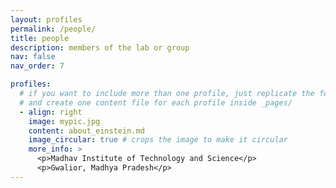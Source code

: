 ```yaml
---
layout: profiles
permalink: /people/
title: people
description: members of the lab or group
nav: false
nav_order: 7

profiles:
  # if you want to include more than one profile, just replicate the following block
  # and create one content file for each profile inside _pages/
  - align: right
    image: mypic.jpg
    content: about_einstein.md
    image_circular: true # crops the image to make it circular
    more_info: >
      <p>Madhav Institute of Technology and Science</p>
      <p>Gwalior, Madhya Pradesh</p>
---
```

